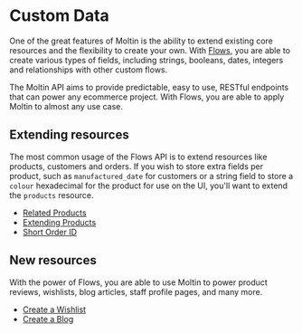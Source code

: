 # Custom Data

One of the great features of Moltin is the ability to extend existing core resources and the flexibility to create your own. With [Flows](https://docs.moltin.com/advanced/custom-data), you are able to create various types of fields, including strings, booleans, dates, integers and relationships with other custom flows.

The Moltin API aims to provide predictable, easy to use, RESTful endpoints that can power any ecommerce project. With Flows, you are able to apply Moltin to almost any use case.

## Extending resources

The most common usage of the Flows API is to extend resources like products, customers and orders. If you wish to store extra fields per product, such as `manufactured_date` for customers or a string field to store a `colour` hexadecimal for the product for use on the UI, you'll want to extend the `products` resource.

* [Related Products](related-products.md)
* [Extending Products](extending-product.md)
* [Short Order ID](short-order-id.md)

## New resources

With the power of Flows, you are able to use Moltin to power product reviews, wishlists, blog articles, staff profile pages, and many more.

* [Create a Wishlist](create-a-wishlist.md)
* [Create a Blog](create-a-blog.md)





